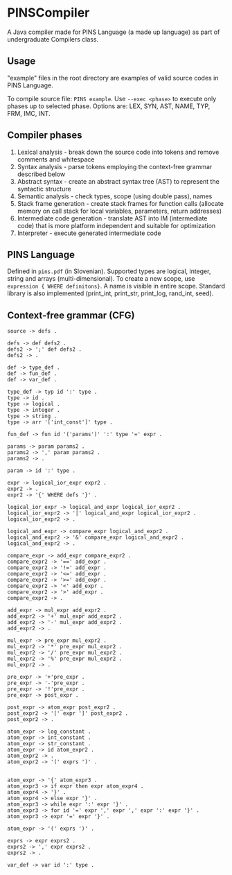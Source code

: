 # PINSCompiler
A Java compiler made for PINS Language (a made up language) as part of undergraduate Compilers class.

## Usage
"example" files in the root directory are examples of valid source codes in PINS Language.

To compile source file: `PINS example`.
Use `--exec <phase>` to execute only phases up to selected phase. Options are: LEX, SYN, AST, NAME, TYP, FRM, IMC, INT.


## Compiler phases
1. Lexical analysis - break down the source code into tokens and remove comments and whitespace
2. Syntax analysis - parse tokens employing the context-free grammar described below
3. Abstract syntax - create an abstract syntax tree (AST) to represent the syntactic structure
4. Semantic analysis - check types, scope (using double pass), names
5. Stack frame generation - create stack frames for function calls (allocate memory on call stack for local variables, parameters, return addresses)
6. Intermediate code generation - translate AST into IM (intermediate code) that is more platform independent and suitable for optimization
7. Interpreter - execute generated intermediate code

## PINS Language
Defined in `pins.pdf` (in Slovenian).
Supported types are logical, integer, string and arrays (multi-dimensional).
To create a new scope, use `expression { WHERE definitons}`. A name is visible in entire scope.
Standard library is also implemented (print_int, print_str, print_log, rand_int, seed).


## Context-free grammar (CFG)
```
source -> defs .

defs -> def defs2 .
defs2 -> ';' def defs2 .
defs2 -> .

def -> type_def .
def -> fun_def .
def -> var_def .

type_def -> typ id ':' type .
type -> id .
type -> logical .
type -> integer .
type -> string .
type -> arr '['int_const']' type .

fun_def -> fun id '('params')' ':' type '=' expr .

params -> param params2 .
params2 -> ',' param params2 .
params2 -> .

param -> id ':' type .

expr -> logical_ior_expr expr2 .
expr2 -> .
expr2 -> '{' WHERE defs '}' .

logical_ior_expr -> logical_and_expr logical_ior_expr2 .
logical_ior_expr2 -> '|' logical_and_expr logical_ior_expr2 .
logical_ior_expr2 -> .

logical_and_expr -> compare_expr logical_and_expr2 .
logical_and_expr2 -> '&' compare_expr logical_and_expr2 .
logical_and_expr2 -> .

compare_expr -> add_expr compare_expr2 .
compare_expr2 -> '==' add_expr .
compare_expr2 -> '!=' add_expr .
compare_expr2 -> '<=' add_expr .
compare_expr2 -> '>=' add_expr .
compare_expr2 -> '<' add_expr .
compare_expr2 -> '>' add_expr .
compare_expr2 -> .

add_expr -> mul_expr add_expr2 .
add_expr2 -> '+' mul_expr add_expr2 .
add_expr2 -> '-' mul_expr add_expr2 .
add_expr2 -> .

mul_expr -> pre_expr mul_expr2 .
mul_expr2 -> '*' pre_expr mul_expr2 .
mul_expr2 -> '/' pre_expr mul_expr2 .
mul_expr2 -> '%' pre_expr mul_expr2 .
mul_expr2 -> .

pre_expr -> '+'pre_expr .
pre_expr -> '-'pre_expr .
pre_expr -> '!'pre_expr .
pre_expr -> post_expr .

post_expr -> atom_expr post_expr2 .
post_expr2 -> '[' expr ']' post_expr2 .
post_expr2 -> .

atom_expr -> log_constant .
atom_expr -> int_constant .
atom_expr -> str_constant .
atom_expr -> id atom_expr2 .
atom_expr2 -> .
atom_expr2 -> '(' exprs ')' .


atom_expr -> '{' atom_expr3 .
atom_expr3 -> if expr then expr atom_expr4 .
atom_expr4 -> '}' .
atom_expr4 -> else expr '}' .
atom_expr3 -> while expr ':' expr '}' .
atom_expr3 -> for id '=' expr ',' expr ',' expr ':' expr '}' .
atom_expr3 -> expr '=' expr '}' .

atom_expr -> '(' exprs ')' .

exprs -> expr exprs2 .
exprs2 -> ',' expr exprs2 .
exprs2 -> .

var_def -> var id ':' type .
```
